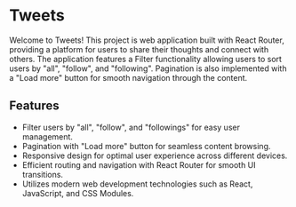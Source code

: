 # Tweets

Welcome to Tweets! This project is web application built with React Router, providing a platform for users to share their thoughts and connect with others. The application features a Filter functionality allowing users to sort users by "all", "follow", and "following". Pagination is also implemented with a "Load more" button for smooth navigation through the content.

## Features
- Filter users by "all", "follow", and "followings" for easy user management.
- Pagination with "Load more" button for seamless content browsing.
- Responsive design for optimal user experience across different devices.
- Efficient routing and navigation with React Router for smooth UI transitions.
- Utilizes modern web development technologies such as React, JavaScript, and CSS Modules.
